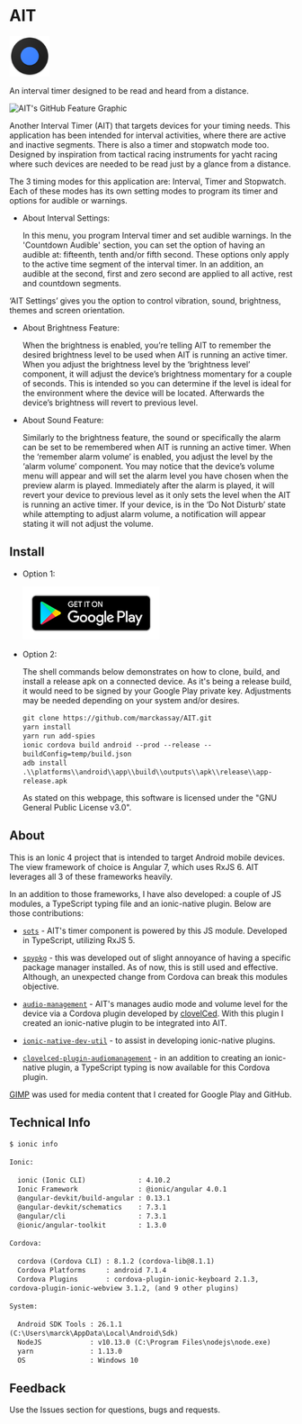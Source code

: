 # AIT

![AIT](resources/icon.png)

An interval timer designed to be read and heard from a distance.

![AIT's GitHub Feature Graphic](resources/media/readme/1024x350.png)

Another Interval Timer (AIT) that targets devices for your timing needs. This application has been intended for interval activities, where there are active and inactive segments. There is also a timer and stopwatch mode too. Designed by inspiration from tactical racing instruments for yacht racing where such devices are needed to be read just by a glance from a distance.

The 3 timing modes for this application are: Interval, Timer and Stopwatch. Each of these modes has its own setting modes to program its timer and options for audible or warnings.

- About Interval Settings:

  In this menu, you program Interval timer and set audible warnings. In the 'Countdown Audible' section, you can set the option of having an audible at: fifteenth, tenth and/or fifth second. These options only apply to the active time segment of the interval timer. In an addition, an audible at the second, first and zero second are applied to all active, rest and countdown segments.

‘AIT Settings’ gives you the option to control vibration, sound, brightness, themes and screen orientation.

- About Brightness Feature:

  When the brightness is enabled, you’re telling AIT to remember the desired brightness level to be used when AIT is running an active timer. When you adjust the brightness level by the ‘brightness level’ component, it will adjust the device’s brightness momentary for a couple of seconds. This is intended so you can determine if the level is ideal for the environment where the device will be located. Afterwards the device’s brightness will revert to previous level.

- About Sound Feature:

  Similarly to the brightness feature, the sound or specifically the alarm can be set to be remembered when AIT is running an active timer. When the ‘remember alarm volume’ is enabled, you adjust the level by the ‘alarm volume’ component. You may notice that the device’s volume menu will appear and will set the alarm level you have chosen when the preview alarm is played. Immediately after the alarm is played, it will revert your device to previous level as it only sets the level when the AIT is running an active timer.
If your device, is in the ‘Do Not Disturb’ state while attempting to adjust alarm volume, a notification will appear stating it will not adjust the volume.

## Install

- Option 1:

  [![Google Play Badge](resources/media/readme/google-play-badge.png)](https://play.google.com/store/apps/details?id=github.marckassay.ait)

- Option 2:

  The shell commands below demonstrates on how to clone, build, and install a release apk on a connected device. As it's being a release build, it would need to be signed by your Google Play private key. Adjustments may be needed depending on your system and/or desires.

  ```shell
  git clone https://github.com/marckassay/AIT.git
  yarn install
  yarn run add-spies
  ionic cordova build android --prod --release --buildConfig=temp/build.json
  adb install .\\platforms\\android\\app\\build\\outputs\\apk\\release\\app-release.apk
  ```

  As stated on this webpage, this software is licensed under the "GNU General Public License v3.0".

## About

This is an Ionic 4 project that is intended to target Android mobile devices. The view framework of choice is Angular 7, which uses RxJS 6. AIT leverages all 3 of these frameworks heavily.

In an addition to those frameworks, I have also developed: a couple of JS modules, a TypeScript typing file and an ionic-native plugin. Below are those contributions:

- [`sots`](https://github.com/marckassay/sots) - AIT's timer component is powered by this JS module. Developed in TypeScript, utilizing RxJS 5.

- [`spypkg`](https://github.com/marckassay/spypkg) - this was developed out of slight annoyance of having a specific package manager installed. As of now, this is still used and effective. Although, an unexpected change from Cordova can break this modules objective.

- [`audio-management`](https://github.com/ionic-team/ionic-native/tree/master/src/%40ionic-native/plugins/audio-management) - AIT's manages audio mode and volume level for the device via a Cordova plugin developed by [clovelCed](https://github.com/clovelCed). With this plugin I created an ionic-native plugin to be integrated into AIT.

- [`ionic-native-dev-util`](https://github.com/marckassay/ionic-native-dev-util) - to assist in developing ionic-native plugins.

- [`clovelced-plugin-audiomanagement`](https://github.com/DefinitelyTyped/DefinitelyTyped/tree/master/types/clovelced-plugin-audiomanagement) - in an addition to creating an ionic-native plugin, a TypeScript typing is now available for this Cordova plugin.

[GIMP](https://www.gimp.org/) was used for media content that I created for Google Play and GitHub.

## Technical Info

```shell
$ ionic info

Ionic:

  ionic (Ionic CLI)             : 4.10.2
  Ionic Framework               : @ionic/angular 4.0.1
  @angular-devkit/build-angular : 0.13.1
  @angular-devkit/schematics    : 7.3.1
  @angular/cli                  : 7.3.1
  @ionic/angular-toolkit        : 1.3.0

Cordova:

  cordova (Cordova CLI) : 8.1.2 (cordova-lib@8.1.1)
  Cordova Platforms     : android 7.1.4
  Cordova Plugins       : cordova-plugin-ionic-keyboard 2.1.3, cordova-plugin-ionic-webview 3.1.2, (and 9 other plugins)

System:

  Android SDK Tools : 26.1.1 (C:\Users\marck\AppData\Local\Android\Sdk)
  NodeJS            : v10.13.0 (C:\Program Files\nodejs\node.exe)
  yarn              : 1.13.0
  OS                : Windows 10
```

## Feedback

Use the Issues section for questions, bugs and requests.
